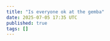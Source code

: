```yaml
---
title: "Is everyone ok at the gemba"
date: 2025-07-05 17:35 UTC
published: true
tags: []
---
```




<blockquote markdown="1">



</blockquote>
